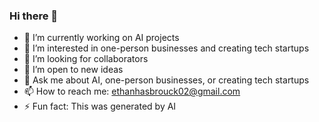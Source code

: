 ### Hi there 👋

- 🔭 I’m currently working on AI projects
- 🌱 I’m interested in one-person businesses and creating tech startups
- 👯 I’m looking for collaborators
- 🤔 I’m open to new ideas
- 💬 Ask me about AI, one-person businesses, or creating tech startups
- 📫 How to reach me: [ethanhasbrouck02@gmail.com](mailto:ethanhasbrouck02@gmail.com)
- ⚡ Fun fact: This was generated by AI
<!-- 
**eefh/eefh** is a ✨ _special_ ✨ repository because its `README.md` (this file) appears on your GitHub profile.

Here are some ideas to get you started:
- 🔭 I’m currently working on AI and one-person businesses
- 🌱 I’m interested in creating tech startups at a rapid pace
- 👯 I’m looking for collaborators
- 🤔 I’m open to new ideas
- 💡 I have a lot of experience in AI and startups

- 👯 I’m looking to collaborate on ...
- 🤔 I’m looking for help with ...
- 💬 Ask me about ...
- 📫 How to reach me: [ethanhasbrouck02@gmail.com](ethanhasbrouck02@gmail.com).
- ⚡ Fun fact: ...
-->
